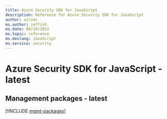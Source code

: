 ```yaml
---
title: Azure Security SDK for JavaScript
description: Reference for Azure Security SDK for JavaScript
author: xirzec
ms.author: jeffish
ms.date: 06/20/2022
ms.topic: reference
ms.devlang: JavaScript
ms.service: security
---
```

# Azure Security SDK for JavaScript - latest
## Management packages - latest
[!INCLUDE [mgmt-packages](security-mgmt-index.md)]

